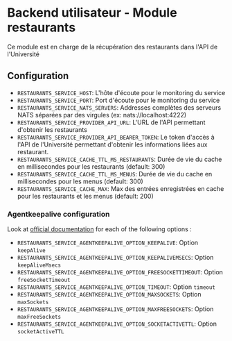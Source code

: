 # Backend utilisateur - Module restaurants

Ce module est en charge de la récupération des restaurants dans l'API de l'Université 

## Configuration
- `RESTAURANTS_SERVICE_HOST`: L'hôte d'écoute pour le monitoring du service
- `RESTAURANTS_SERVICE_PORT`: Port d'écoute pour le monitoring du service
- `RESTAURANTS_SERVICE_NATS_SERVERS`: Addresses complètes des serveurs NATS séparées par des virgules (ex: nats://localhost:4222)
- `RESTAURANTS_SERVICE_PROVIDER_API_URL`: L'URL de l'API permettant d'obtenir les restaurants
- `RESTAURANTS_SERVICE_PROVIDER_API_BEARER_TOKEN`: Le token d'accès à l'API de l'Université permettant d'obtenir les informations liées aux restaurant.
- `RESTAURANTS_SERVICE_CACHE_TTL_MS_RESTAURANTS`: Durée de vie du cache en millisecondes pour les restaurants (default: 300)
- `RESTAURANTS_SERVICE_CACHE_TTL_MS_MENUS`: Durée de vie du cache en millisecondes pour les menus (default: 300)
- `RESTAURANTS_SERVICE_CACHE_MAX`: Max des entrées enregistrées en cache pour les restaurants et les menus (default: 200)

### Agentkeepalive configuration
Look at [official documentation](https://github.com/node-modules/agentkeepalive#new-agentoptions) for each of the following options :
- `RESTAURANTS_SERVICE_AGENTKEEPALIVE_OPTION_KEEPALIVE`: Option `keepAlive`
- `RESTAURANTS_SERVICE_AGENTKEEPALIVE_OPTION_KEEPALIVEMSECS`: Option `keepAliveMsecs`
- `RESTAURANTS_SERVICE_AGENTKEEPALIVE_OPTION_FREESOCKETTIMEOUT`: Option `freeSocketTimeout`
- `RESTAURANTS_SERVICE_AGENTKEEPALIVE_OPTION_TIMEOUT`: Option `timeout`
- `RESTAURANTS_SERVICE_AGENTKEEPALIVE_OPTION_MAXSOCKETS`: Option `maxSockets`
- `RESTAURANTS_SERVICE_AGENTKEEPALIVE_OPTION_MAXFREESOCKETS`: Option `maxFreeSockets`
- `RESTAURANTS_SERVICE_AGENTKEEPALIVE_OPTION_SOCKETACTIVETTL`: Option `socketActiveTTL`
